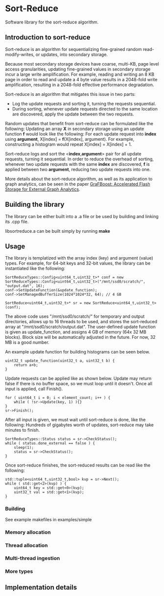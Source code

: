 # Sort-Reduce

Software library for the sort-reduce algorithm.

## Introduction to sort-reduce

Sort-reduce is an algorithm for sequentializing fine-grained random read-modify-writes, or updates, into secondary storage.

Because most secondary storage devices have coarse, multi-KB, page level access granularities, updating fine-grained values in secondary storage incur a large write amplification.
For example, reading and writing an 8 KB page in order to read and update a 4 byte value results in a 2048-fold write amplification, resulting in a 2048-fold effective performance degradation.

Sort-reduce is an algorithm that mitigates this issue in two parts:
- Log the update requests and sorting it, turning the requests sequential.
- During sorting, whenever update requests directed to the same location are discovered, apply the update between the two requests.

Random updates that benefit from sort-reduce can be formulated like the following:
Updating an array **X** in secondary storage using an update function **f** would look like the following:
For each update request into __index__ using __argument__, X[index] = **f**(X[index], argument).
For example, constructing a histogram would repeat X[index] = X[index] + 1.

Sort-reduce logs and sort the <__index__,__argument__> pair for all update requests, turning it sequential.
In order to reduce the overhead of sorting, whenever two update requests with the same __index__ are discovered, **f** is applied between two __argument__, reducing two update requests into one.

More details about the sort-reduce algorithm, as well as its application to graph analytics, can be seen in the paper [GraFBoost: Accelerated Flash Storage for External Graph Analytics](http://people.csail.mit.edu/wjun/papers/isca2018-camera.pdf).


## Building the library

The library can be either built into a .a file or be used by building and linking its .cpp file.

libsortreduce.a can be built simply by running **make**

## Usage

The library is templatized with the array index (key) and argument (value) types.
For example, for 64-bit keys and 32-bit values, the library can be instantiated like the following:

```
SortReduceTypes::Config<uint64_t,uint32_t>* conf = new SortReduceTypes::Config<uint64_t,uint32_t>("/mnt/ssd0/scratch/", "output.dat", 16);
conf->SetUpdateFunction(&update_function);
conf->SetManagedBufferSize(1024*1024*32, 64); // 4 GB

SortReduce<uint64_t,uint32_t>* sr = new SortReduce<uint64_t,uint32_t>(conf);
```

The above code uses "/mnt/ssd0/scratch/" for temporary and output directories, allows up to 16 threads to be used, and stores the sort-reduced array at "/mnt/ssd0/scratch/output.dat".
The user-defined update function is given as update_function, and assigns 4 GB of memory (64x 32 MB blocks).
Block size will be automatically adjusted in the future. For now, 32 MB is a good number.

An example update function for building histograms can be seen below.

```
uint32_t update_function(uint32_t a, uint32_t b) {
	return a+b;
}
```

Update requests can be applied like as shown below.
Update may return false if there is no buffer space, so we must loop until it doesn't.
Once all input is applied, call Finish().

```
for ( uint64_t i = 0; i < element_count; i++ ) { 
	while ( !sr->Update(key, 1) ){}
}
sr->Finish();

```

After all input is given, we must wait until sort-reduce is done, like the following:
Hundreds of gigabytes worth of updates, sort-reduce may take minutes to finish.

```
SortReduceTypes::Status status = sr->CheckStatus();
while ( status.done_external == false ) {
	sleep(1);
	status = sr->CheckStatus();
}
```

Once sort-reduce finishes, the sort-reduced results can be read like the following:

```
std::tuple<uint64_t,uint32_t,bool> kvp = sr->Next();
while ( std::get<2>(kvp) ) {
	uint64_t key = std::get<0>(kvp);
	uint32_t val = std::get<1>(kvp);
}
```


### Building

See example makefiles in examples/simple

### Memory allocation

### Thread allocation

### Multi-thread ingestion

### More types

## Implementation details
